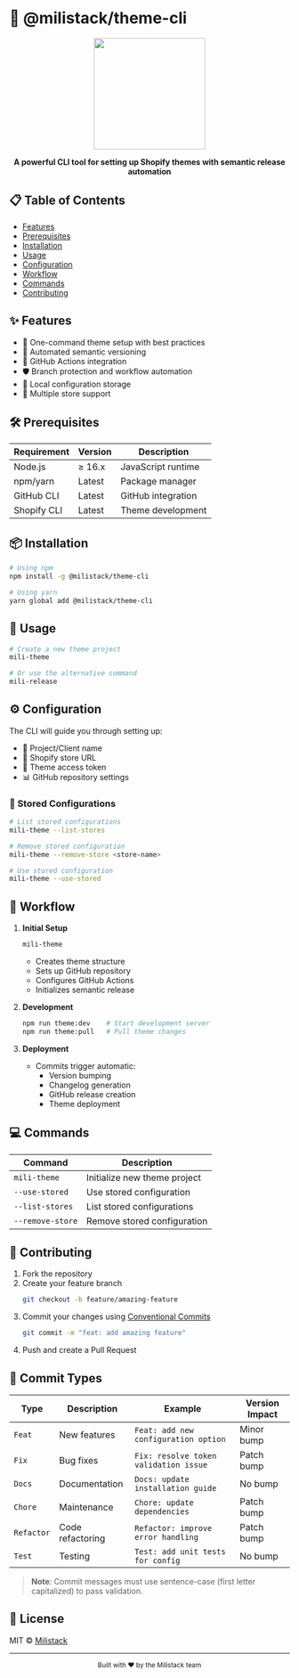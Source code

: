 # 🚀 @milistack/theme-cli

<div align="center">
  <img src="https://storage.googleapis.com/msgsndr/13wKtghjM0UiJUVzcCwH/media/678ec74139a4c6edc3269a76.png" width="200" />
  <p><strong>A powerful CLI tool for setting up Shopify themes with semantic release automation</strong></p>
</div>

## 📋 Table of Contents
- [Features](#-features)
- [Prerequisites](#-prerequisites)
- [Installation](#-installation)
- [Usage](#-usage)
- [Configuration](#-configuration)
- [Workflow](#-workflow)
- [Commands](#-commands)
- [Contributing](#-contributing)

## ✨ Features
- 🎯 One-command theme setup with best practices
- 🔄 Automated semantic versioning
- 🚀 GitHub Actions integration
- 🛡️ Branch protection and workflow automation
- 💾 Local configuration storage
- 🏪 Multiple store support

## 🛠️ Prerequisites
| Requirement | Version | Description |
|------------|---------|-------------|
| Node.js | ≥ 16.x | JavaScript runtime |
| npm/yarn | Latest | Package manager |
| GitHub CLI | Latest | GitHub integration |
| Shopify CLI | Latest | Theme development |

## 📦 Installation
```bash
# Using npm
npm install -g @milistack/theme-cli

# Using yarn
yarn global add @milistack/theme-cli
```

## 🚀 Usage
```bash
# Create a new theme project
mili-theme

# Or use the alternative command
mili-release
```

## ⚙️ Configuration
The CLI will guide you through setting up:
- 📝 Project/Client name
- 🏪 Shopify store URL
- 🔑 Theme access token
- 📊 GitHub repository settings

### 🔐 Stored Configurations
```bash
# List stored configurations
mili-theme --list-stores

# Remove stored configuration
mili-theme --remove-store <store-name>

# Use stored configuration
mili-theme --use-stored
```

## 🔄 Workflow
1. **Initial Setup**
   ```bash
   mili-theme
   ```
   - Creates theme structure
   - Sets up GitHub repository
   - Configures GitHub Actions
   - Initializes semantic release

2. **Development**
   ```bash
   npm run theme:dev    # Start development server
   npm run theme:pull   # Pull theme changes
   ```

3. **Deployment**
   - Commits trigger automatic:
     - Version bumping
     - Changelog generation
     - GitHub release creation
     - Theme deployment

## 💻 Commands
| Command | Description |
|---------|-------------|
| `mili-theme` | Initialize new theme project |
| `--use-stored` | Use stored configuration |
| `--list-stores` | List stored configurations |
| `--remove-store` | Remove stored configuration |

## 🤝 Contributing
1. Fork the repository
2. Create your feature branch
   ```bash
   git checkout -b feature/amazing-feature
   ```
3. Commit your changes using [Conventional Commits](https://www.conventionalcommits.org/)
   ```bash
   git commit -m "feat: add amazing feature"
   ```
4. Push and create a Pull Request

## 📝 Commit Types
| Type | Description | Example | Version Impact |
|------|-------------|---------|----------------|
| `Feat` | New features | `Feat: add new configuration option` | Minor bump |
| `Fix` | Bug fixes | `Fix: resolve token validation issue` | Patch bump |
| `Docs` | Documentation | `Docs: update installation guide` | No bump |
| `Chore` | Maintenance | `Chore: update dependencies` | Patch bump |
| `Refactor` | Code refactoring | `Refactor: improve error handling` | Patch bump |
| `Test` | Testing | `Test: add unit tests for config` | No bump |

> **Note**: Commit messages must use sentence-case (first letter capitalized) to pass validation.

## 📄 License
MIT © [Milistack](https://github.com/milistack)

---
<div align="center">
  <sub>Built with ❤️ by the Milistack team</sub>
</div>
